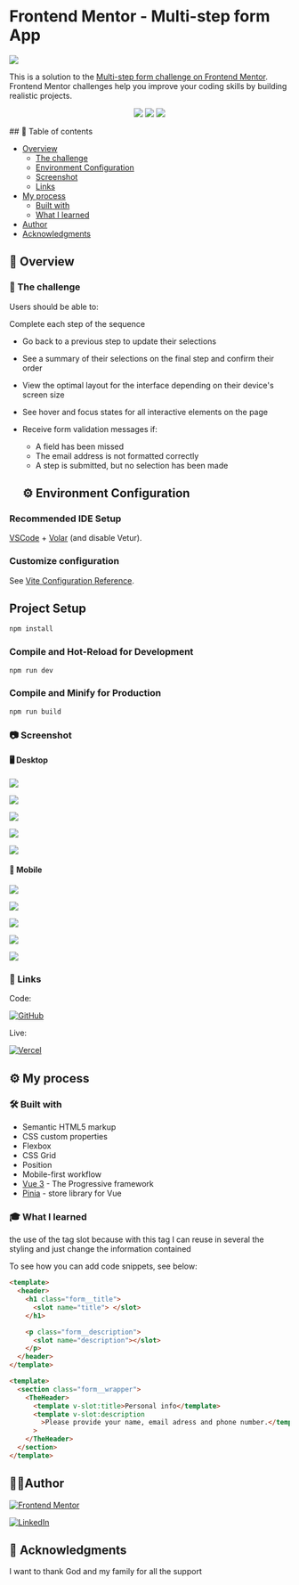 # Frontend Mentor - Multi-step form App

![](./src/assets/design/desktop-design-step-1.jpg)

This is a solution to the [Multi-step form challenge on Frontend Mentor](https://www.frontendmentor.io/challenges/multistep-form-YVAnSdqQBJ). Frontend Mentor challenges help you improve your coding skills by building realistic projects.

<p align="center">
    <img src="https://img.shields.io/badge/Visual_Studio_Code-0078D4?style=for-the-badge&logo=visual%20studio%20code&logoColor=white" />
    <img src="https://img.shields.io/badge/Vue%20js-35495E?style=for-the-badge&logo=vuedotjs&logoColor=4FC08D" />
    <img src="https://img.shields.io/badge/npm-CB3837?style=for-the-badge&logo=npm&logoColor=white" />
    
</p>
## 📖 Table of contents

- [Overview](#overview)
  - [The challenge](#the-challenge)
  - [Environment Configuration](#Environment-Configuration)
  - [Screenshot](#screenshot)
  - [Links](#links)
- [My process](#my-process)
  - [Built with](#built-with)
  - [What I learned](#what-i-learned)
- [Author](#author)
- [Acknowledgments](#acknowledgments)

## 🔭 Overview

### 📌 The challenge

Users should be able to:

Complete each step of the sequence

- Go back to a previous step to update their selections
- See a summary of their selections on the final step and confirm their order
- View the optimal layout for the interface depending on their device's screen size
- See hover and focus states for all interactive elements on the page
- Receive form validation messages if:

  - A field has been missed
  - The email address is not formatted correctly
  - A step is submitted, but no selection has been made

  ## ⚙️ Environment Configuration

### Recommended IDE Setup

[VSCode](https://code.visualstudio.com/) + [Volar](https://marketplace.visualstudio.com/items?itemName=Vue.volar) (and disable Vetur).

### Customize configuration

See [Vite Configuration Reference](https://vitejs.dev/config/).

## Project Setup

```sh
npm install
```

### Compile and Hot-Reload for Development

```sh
npm run dev
```

### Compile and Minify for Production

```sh
npm run build
```

### 📷 Screenshot

#### 🖥️ Desktop

![](./src/assets/design/desktop-preview.jpg)

![](./src/assets/design/desktop-design-step-2-monthly.jpg)

![](./src/assets/design/desktop-design-step-3-monthly.jpg)

![](./src/assets/design/desktop-design-step-4-monthly.jpg)

![](./src/assets/design/desktop-design-step-5.jpg)

#### 📱 Mobile

![](./src/assets/design/mobile-design-step-1.jpg)

![](./src/assets/design/mobile-design-step-2-monthly.jpg)

![](./src/assets/design/mobile-design-step-3-monthly.jpg)

![](./src/assets/design/mobile-design-step-4-monthly.jpg)

![](./src/assets/design/mobile-design-step-5.jpg)

### 🔗 Links

Code:

[![GitHub](https://img.shields.io/badge/github-%23121011.svg?style=for-the-badge&logo=github&logoColor=white)]([https://your-solution-url.com]([https://github.com/wan0805/mult-step-form]))

Live:

[![Vercel](https://img.shields.io/badge/vercel-%23000000.svg?style=for-the-badge&logo=vercel&logoColor=white)]([https://your-live-site-url.com])

## ⚙️ My process

### 🛠️ Built with

- Semantic HTML5 markup
- CSS custom properties
- Flexbox
- CSS Grid
- Position
- Mobile-first workflow
- [Vue 3](https://vuejs.org/) - The Progressive framework
- [Pinia](https://pinia.vuejs.org/) - store library for Vue

### 🎓 What I learned

the use of the tag slot because with this tag I can reuse in several the styling and just change the information contained

To see how you can add code snippets, see below:

```html
<template>
  <header>
    <h1 class="form__title">
      <slot name="title"> </slot>
    </h1>

    <p class="form__description">
      <slot name="description"></slot>
    </p>
  </header>
</template>
```

```html
<template>
  <section class="form__wrapper">
    <TheHeader>
      <template v-slot:title>Personal info</template>
      <template v-slot:description
        >Please provide your name, email adress and phone number.</template
      >
    </TheHeader>
  </section>
</template>
```

## 🤵🏿Author

[![Frontend Mentor](https://img.shields.io/badge/Frontend%20Mentor-3F54A3.svg?style=for-the-badge&logo=Frontend-Mentor&logoColor=white)](https://www.frontendmentor.io/profile/wan0805)

[![LinkedIn](https://img.shields.io/badge/linkedin-%230077B5.svg?style=for-the-badge&logo=linkedin&logoColor=white)](https://www.linkedin.com/in/wanderson-duarte-a9778711b/)

## 🙌 Acknowledgments

I want to thank God and my family for all the support
